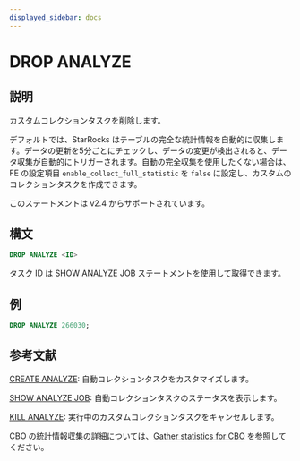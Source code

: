 ```yaml
---
displayed_sidebar: docs
---
```


# DROP ANALYZE

## 説明

カスタムコレクションタスクを削除します。

デフォルトでは、StarRocks はテーブルの完全な統計情報を自動的に収集します。データの更新を5分ごとにチェックし、データの変更が検出されると、データ収集が自動的にトリガーされます。自動の完全収集を使用したくない場合は、FE の設定項目 `enable_collect_full_statistic` を `false` に設定し、カスタムのコレクションタスクを作成できます。

このステートメントは v2.4 からサポートされています。

## 構文

```SQL
DROP ANALYZE <ID>
```

タスク ID は SHOW ANALYZE JOB ステートメントを使用して取得できます。

## 例

```SQL
DROP ANALYZE 266030;
```

## 参考文献

[CREATE ANALYZE](CREATE_ANALYZE.md): 自動コレクションタスクをカスタマイズします。

[SHOW ANALYZE JOB](SHOW_ANALYZE_JOB.md): 自動コレクションタスクのステータスを表示します。

[KILL ANALYZE](KILL_ANALYZE.md): 実行中のカスタムコレクションタスクをキャンセルします。

CBO の統計情報収集の詳細については、[Gather statistics for CBO](../../../using_starrocks/Cost_based_optimizer.md) を参照してください。